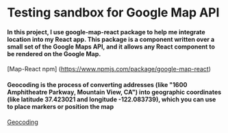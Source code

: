 # Testing sandbox for Google Map API

#### In this project, I use google-map-react package to help me integrate location into my React app. This package is a component written over a small set of the Google Maps API, and it allows any React component to be rendered on the Google Map.
[Map-React npm] (https://www.npmjs.com/package/google-map-react)

#### Geocoding is the process of converting addresses (like "1600 Amphitheatre Parkway, Mountain View, CA") into geographic coordinates (like latitude 37.423021 and longitude -122.083739), which you can use to place markers or position the map

[Geocoding](https://developers.google.com/maps/documentation/javascript/geocoding)